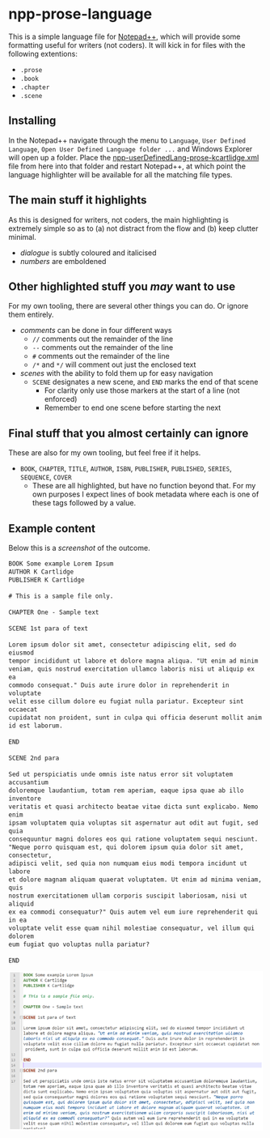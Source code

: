 # npp-prose-language

This is a simple language file for [Notepad++](https://notepad-plus-plus.org/), which will provide some formatting useful for writers (not coders).
It will kick in for files with the following extentions:

- `.prose`
- `.book`
- `.chapter`
- `.scene`

## Installing

In the Notepad++ navigate through the menu to `Language`, `User Defined Language`, `Open User Defined Language folder ...` and Windows Explorer will open up a folder.
Place the [npp-userDefinedLang-prose-kcartlidge.xml](./npp-userDefinedLang-prose-kcartlidge.xml) file from here into that folder and restart Notepad++, at which point the language highlighter will be available for all the matching file types.

## The main stuff it highlights

As this is designed for writers, not coders, the main highlighting is extremely simple so as to (a) not distract from the flow and (b) keep clutter minimal.

- *dialogue* is subtly coloured and italicised
- *numbers* are emboldened

## Other highlighted stuff you *may* want to use

For my own tooling, there are several other things you can do. Or ignore them entirely.

- *comments* can be done in four different ways
  - `//` comments out the remainder of the line
  - `--` comments out the remainder of the line
  - `#` comments out the remainder of the line
  - `/*` and `*/` will comment out just the enclosed text
- *scenes* with the ability to fold them up for easy navigation
  - `SCENE` designates a new scene, and `END` marks the end of that scene
    - For clarity only use those markers at the start of a line (not enforced)
    - Remember to end one scene before starting the next

## Final stuff that you almost certainly can ignore

These are also for my own tooling, but feel free if it helps.

- `BOOK`, `CHAPTER`, `TITLE`, `AUTHOR`, `ISBN`, `PUBLISHER`, `PUBLISHED`, `SERIES`, `SEQUENCE`, `COVER`
  - These are all highlighted, but have no function beyond that. For my own purposes I expect lines of book metadata where each is one of these tags followed by a value.

## Example content

Below this is a *screenshot* of the outcome.

```
BOOK Some example Lorem Ipsum
AUTHOR K Cartlidge
PUBLISHER K Cartlidge

# This is a sample file only.

CHAPTER One - Sample text

SCENE 1st para of text

Lorem ipsum dolor sit amet, consectetur adipiscing elit, sed do eiusmod
tempor incididunt ut labore et dolore magna aliqua. "Ut enim ad minim
veniam, quis nostrud exercitation ullamco laboris nisi ut aliquip ex ea
commodo consequat." Duis aute irure dolor in reprehenderit in voluptate
velit esse cillum dolore eu fugiat nulla pariatur. Excepteur sint occaecat
cupidatat non proident, sunt in culpa qui officia deserunt mollit anim
id est laborum.

END

SCENE 2nd para

Sed ut perspiciatis unde omnis iste natus error sit voluptatem accusantium
doloremque laudantium, totam rem aperiam, eaque ipsa quae ab illo inventore
veritatis et quasi architecto beatae vitae dicta sunt explicabo. Nemo enim
ipsam voluptatem quia voluptas sit aspernatur aut odit aut fugit, sed quia
consequuntur magni dolores eos qui ratione voluptatem sequi nesciunt.
"Neque porro quisquam est, qui dolorem ipsum quia dolor sit amet, consectetur,
adipisci velit, sed quia non numquam eius modi tempora incidunt ut labore
et dolore magnam aliquam quaerat voluptatem. Ut enim ad minima veniam, quis
nostrum exercitationem ullam corporis suscipit laboriosam, nisi ut aliquid
ex ea commodi consequatur?" Quis autem vel eum iure reprehenderit qui in ea
voluptate velit esse quam nihil molestiae consequatur, vel illum qui dolorem
eum fugiat quo voluptas nulla pariatur?

END
```

![screenshot](./screenshot.png)
